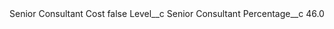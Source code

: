 <?xml version="1.0" encoding="UTF-8"?>
<CustomMetadata xmlns="http://soap.sforce.com/2006/04/metadata" xmlns:xsi="http://www.w3.org/2001/XMLSchema-instance" xmlns:xsd="http://www.w3.org/2001/XMLSchema">
    <label>Senior Consultant Cost</label>
    <protected>false</protected>
    <values>
        <field>Level__c</field>
        <value xsi:type="xsd:string">Senior Consultant</value>
    </values>
    <values>
        <field>Percentage__c</field>
        <value xsi:type="xsd:double">46.0</value>
    </values>
</CustomMetadata>
